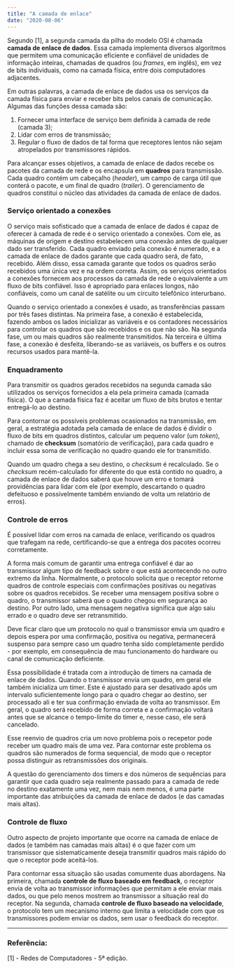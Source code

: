 ```yaml
---
title: "A camada de enlace"
date: "2020-08-06"
---
```


Segundo [1], a segunda camada da pilha do modelo OSI é chamada **camada de enlace de dados**. Essa camada implementa diversos algoritmos que permitem uma comunicação eficiente e confiável de unidades de informação inteiras, chamadas de quadros (ou *frames*, em inglês), em vez de bits individuais, como na camada física, entre dois computadores adjacentes.

Em outras palavras, a camada de enlace de dados usa os serviços da camada física para enviar e receber bits pelos canais de comunicação. Algumas das funções dessa camada são:

1. Fornecer uma interface de serviço bem definida à camada de rede (camada 3);
2. Lidar com erros de transmissão;
3. Regular o fluxo de dados de tal forma que receptores lentos não sejam atropelados por transmissores rápidos.

Para alcançar esses objetivos, a camada de enlace de dados recebe os pacotes da camada de rede e os encapsula em **quadros** para transmissão. Cada quadro contém um cabeçalho (*header*), um campo de carga útil que conterá o pacote, e um final de quadro (*trailer*). O gerenciamento de quadros constitui o núcleo das atividades da camada de enlace de dados.


### Serviço orientado a conexões

O serviço mais sofisticado que a camada de enlace de dados é capaz de oferecer à camada de rede é o serviço orientado a conexões. Com ele, as máquinas de origem e destino estabelecem uma conexão antes de qualquer dado ser transferido. Cada quadro enviado pela conexão é numerado, e a camada de enlace de dados garante que cada quadro será, de fato, recebido. Além disso, essa camada garante que todos os quadros serão recebidos uma única vez e na ordem correta. Assim, os serviços orientados a conexões fornecem aos processos da camada de rede o equivalente a um fluxo de bits confiável. Isso é apropriado para enlaces longos, não confiáveis, como um canal de satélite ou um circuito telefônico interurbano.

Quando o serviço orientado a conexões é usado, as transferências passam por três fases distintas. Na primeira fase, a conexão é estabelecida, fazendo ambos os lados inicializar as variáveis e os contadores necessários para controlar os quadros que são recebidos e os que não são. Na segunda fase, um ou mais quadros são realmente transmitidos. Na terceira e última fase, a conexão é desfeita, liberando-se as variáveis, os buffers e os outros recursos usados para mantê-la.


### Enquadramento

Para transmitir os quadros gerados recebidos na segunda camada são utilizados os serviços fornecidos a ela pela primeira camada (camada física). O que a camada física faz é aceitar um fluxo de bits brutos e tentar entregá-lo ao destino.

Para contornar os possíveis problemas ocasionados na transmissão, em geral, a estratégia adotada pela camada de enlace de dados é dividir o fluxo de bits em quadros distintos, calcular um pequeno valor (um *token*), chamado de **checksum** (somatório de verificação), para cada quadro e incluir essa soma de verificação no quadro quando ele for transmitido.

Quando um quadro chega a seu destino, o *checksum* é recalculado. Se o *checksum* recém-calculado for diferente do que está contido no quadro, a camada de enlace de dados saberá que houve um erro e tomará providências para lidar com ele (por exemplo, descartando o quadro defeituoso e possivelmente também enviando de volta um relatório de erros).

### Controle de erros

É possível lidar com erros na camada de enlace, verificando os quadros que trafegam na rede, certificando-se que a entrega dos pacotes ocorreu corretamente.

A forma mais comum de garantir uma entrega confiável é dar ao transmissor algum tipo de feedback sobre o que está acontecendo no outro extremo da linha. Normalmente, o protocolo solicita que o receptor retorne quadros de controle especiais com confirmações positivas ou negativas sobre os quadros recebidos. Se receber uma mensagem positiva sobre o quadro, o transmissor saberá que o quadro chegou em segurança ao destino. Por outro lado, uma mensagem negativa significa que algo saiu errado e o quadro deve ser retransmitido.

Deve ficar claro que um protocolo no qual o transmissor envia um quadro e depois espera por uma confirmação, positiva ou negativa, permanecerá suspenso para sempre caso um quadro tenha sido completamente perdido - por exemplo, em consequência de mau funcionamento do hardware ou canal de comunicação deficiente.

Essa possibilidade é tratada com a introdução de timers na camada de enlace de dados. Quando o transmissor envia um quadro, em geral ele também inicializa um timer. Este é ajustado para ser desativado após um intervalo suficientemente longo para o quadro chegar ao destino, ser processado ali e ter sua confirmação enviada de volta ao transmissor. Em geral, o quadro será recebido de forma correta e a confirmação voltará antes que se alcance o tempo-limite do timer e, nesse caso, ele será cancelado.

Esse reenvio de quadros cria um novo problema pois o recepetor pode receber um quadro mais de uma vez. Para contornar este problema os quadros são numerados de forma sequencial, de modo que o receptor possa distinguir as retransmissões dos originais.

A questão do gerenciamento dos timers e dos números de sequências para garantir que cada quadro seja realmente passado para a camada de rede no destino exatamente uma vez, nem mais nem menos, é uma parte importante das atribuições da camada de enlace de dados (e das camadas mais altas).

### Controle de fluxo

Outro aspecto de projeto importante que ocorre na camada de enlace de dados (e também nas camadas mais altas) é o que fazer com um transmissor que sistematicamente deseja transmitir quadros mais rápido do que o receptor pode aceitá-los.

Para contornar essa situação são usadas comumente duas abordagens. Na primeira, chamada **controle de fluxo baseado em feedback**, o receptor envia de volta ao transmissor informações que permitam a ele enviar mais dados, ou que pelo menos mostrem ao transmissor a situação real do receptor. Na segunda, chamada **controle de fluxo baseado na velocidade**, o protocolo tem um mecanismo interno que limita a velocidade com que os transmissores podem enviar os dados, sem usar o feedback do receptor.

---
### Referência:

[1] - Redes de Computadores - 5ª edição.